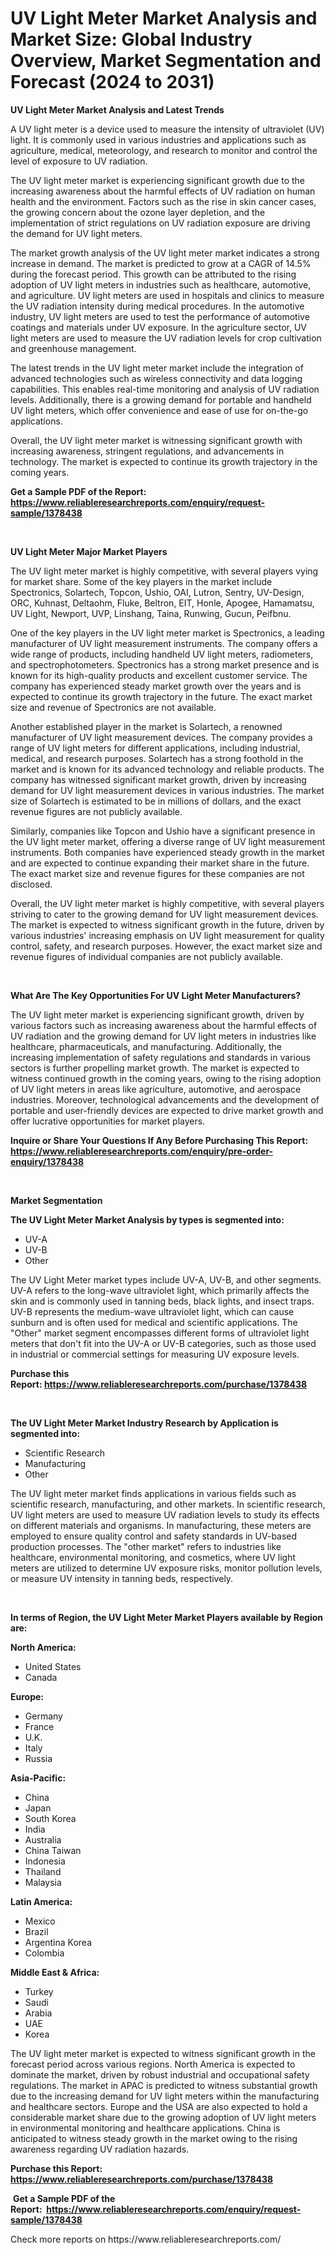 <p><h1>UV Light Meter Market Analysis and Market Size: Global Industry Overview, Market Segmentation and Forecast (2024 to 2031)</h1></p><p><strong>UV Light Meter Market Analysis and Latest Trends</strong></p>
<p><p>A UV light meter is a device used to measure the intensity of ultraviolet (UV) light. It is commonly used in various industries and applications such as agriculture, medical, meteorology, and research to monitor and control the level of exposure to UV radiation.</p><p>The UV light meter market is experiencing significant growth due to the increasing awareness about the harmful effects of UV radiation on human health and the environment. Factors such as the rise in skin cancer cases, the growing concern about the ozone layer depletion, and the implementation of strict regulations on UV radiation exposure are driving the demand for UV light meters.</p><p>The market growth analysis of the UV light meter market indicates a strong increase in demand. The market is predicted to grow at a CAGR of 14.5% during the forecast period. This growth can be attributed to the rising adoption of UV light meters in industries such as healthcare, automotive, and agriculture. UV light meters are used in hospitals and clinics to measure the UV radiation intensity during medical procedures. In the automotive industry, UV light meters are used to test the performance of automotive coatings and materials under UV exposure. In the agriculture sector, UV light meters are used to measure the UV radiation levels for crop cultivation and greenhouse management.</p><p>The latest trends in the UV light meter market include the integration of advanced technologies such as wireless connectivity and data logging capabilities. This enables real-time monitoring and analysis of UV radiation levels. Additionally, there is a growing demand for portable and handheld UV light meters, which offer convenience and ease of use for on-the-go applications.</p><p>Overall, the UV light meter market is witnessing significant growth with increasing awareness, stringent regulations, and advancements in technology. The market is expected to continue its growth trajectory in the coming years.</p></p>
<p><strong>Get a Sample PDF of the Report:&nbsp; <a href="https://www.reliableresearchreports.com/enquiry/request-sample/1378438">https://www.reliableresearchreports.com/enquiry/request-sample/1378438</a></strong></p>
<p>&nbsp;</p>
<p><strong>UV Light Meter Major Market Players</strong></p>
<p><p>The UV light meter market is highly competitive, with several players vying for market share. Some of the key players in the market include Spectronics, Solartech, Topcon, Ushio, OAI, Lutron, Sentry, UV-Design, ORC, Kuhnast, Deltaohm, Fluke, Beltron, EIT, Honle, Apogee, Hamamatsu, UV Light, Newport, UVP, Linshang, Taina, Runwing, Gucun, Peifbnu.</p><p>One of the key players in the UV light meter market is Spectronics, a leading manufacturer of UV light measurement instruments. The company offers a wide range of products, including handheld UV light meters, radiometers, and spectrophotometers. Spectronics has a strong market presence and is known for its high-quality products and excellent customer service. The company has experienced steady market growth over the years and is expected to continue its growth trajectory in the future. The exact market size and revenue of Spectronics are not available.</p><p>Another established player in the market is Solartech, a renowned manufacturer of UV light measurement devices. The company provides a range of UV light meters for different applications, including industrial, medical, and research purposes. Solartech has a strong foothold in the market and is known for its advanced technology and reliable products. The company has witnessed significant market growth, driven by increasing demand for UV light measurement devices in various industries. The market size of Solartech is estimated to be in millions of dollars, and the exact revenue figures are not publicly available.</p><p>Similarly, companies like Topcon and Ushio have a significant presence in the UV light meter market, offering a diverse range of UV light measurement instruments. Both companies have experienced steady growth in the market and are expected to continue expanding their market share in the future. The exact market size and revenue figures for these companies are not disclosed.</p><p>Overall, the UV light meter market is highly competitive, with several players striving to cater to the growing demand for UV light measurement devices. The market is expected to witness significant growth in the future, driven by various industries' increasing emphasis on UV light measurement for quality control, safety, and research purposes. However, the exact market size and revenue figures of individual companies are not publicly available.</p></p>
<p>&nbsp;</p>
<p><strong>What Are The Key Opportunities For UV Light Meter Manufacturers?</strong></p>
<p><p>The UV light meter market is experiencing significant growth, driven by various factors such as increasing awareness about the harmful effects of UV radiation and the growing demand for UV light meters in industries like healthcare, pharmaceuticals, and manufacturing. Additionally, the increasing implementation of safety regulations and standards in various sectors is further propelling market growth. The market is expected to witness continued growth in the coming years, owing to the rising adoption of UV light meters in areas like agriculture, automotive, and aerospace industries. Moreover, technological advancements and the development of portable and user-friendly devices are expected to drive market growth and offer lucrative opportunities for market players.</p></p>
<p><strong>Inquire or Share Your Questions If Any Before Purchasing This Report: <a href="https://www.reliableresearchreports.com/enquiry/pre-order-enquiry/1378438">https://www.reliableresearchreports.com/enquiry/pre-order-enquiry/1378438</a></strong></p>
<p>&nbsp;</p>
<p><strong>Market Segmentation</strong></p>
<p><strong>The UV Light Meter Market Analysis by types is segmented into:</strong></p>
<p><ul><li>UV-A</li><li>UV-B</li><li>Other</li></ul></p>
<p><p>The UV Light Meter market types include UV-A, UV-B, and other segments. UV-A refers to the long-wave ultraviolet light, which primarily affects the skin and is commonly used in tanning beds, black lights, and insect traps. UV-B represents the medium-wave ultraviolet light, which can cause sunburn and is often used for medical and scientific applications. The "Other" market segment encompasses different forms of ultraviolet light meters that don't fit into the UV-A or UV-B categories, such as those used in industrial or commercial settings for measuring UV exposure levels.</p></p>
<p><strong>Purchase this Report:&nbsp;<a href="https://www.reliableresearchreports.com/purchase/1378438">https://www.reliableresearchreports.com/purchase/1378438</a></strong></p>
<p>&nbsp;</p>
<p><strong>The UV Light Meter Market Industry Research by Application is segmented into:</strong></p>
<p><ul><li>Scientific Research</li><li>Manufacturing</li><li>Other</li></ul></p>
<p><p>The UV light meter market finds applications in various fields such as scientific research, manufacturing, and other markets. In scientific research, UV light meters are used to measure UV radiation levels to study its effects on different materials and organisms. In manufacturing, these meters are employed to ensure quality control and safety standards in UV-based production processes. The "other market" refers to industries like healthcare, environmental monitoring, and cosmetics, where UV light meters are utilized to determine UV exposure risks, monitor pollution levels, or measure UV intensity in tanning beds, respectively.</p></p>
<p>&nbsp;</p>
<p><strong>In terms of Region, the UV Light Meter Market Players available by Region are:</strong></p>
<p>
    <p> <strong> North America: </strong>
        <ul>
            <li>United States</li>
            <li>Canada</li>
        </ul>
        </p> 
    <p> <strong> Europe: </strong>
        <ul>
            <li>Germany</li>
            <li>France</li>
            <li>U.K.</li>
            <li>Italy</li>
            <li>Russia</li>
        </ul>
        </p> 
    <p> <strong> Asia-Pacific: </strong>
        <ul>
            <li>China</li>
            <li>Japan</li>
            <li>South Korea</li>
            <li>India</li>
            <li>Australia</li>
            <li>China Taiwan</li>
            <li>Indonesia</li>
            <li>Thailand</li>
            <li>Malaysia</li>
        </ul>
        </p> 
    <p> <strong> Latin America: </strong>
        <ul>
            <li>Mexico</li>
            <li>Brazil</li>
            <li>Argentina Korea</li>
            <li>Colombia</li>
        </ul>
        </p> 
    <p> <strong> Middle East & Africa: </strong>
        <ul>
            <li>Turkey</li>
            <li>Saudi</li>
            <li>Arabia</li>
            <li>UAE</li>
            <li>Korea</li>
        </ul>
    </p>
    </p>
<p><p>The UV light meter market is expected to witness significant growth in the forecast period across various regions. North America is expected to dominate the market, driven by robust industrial and occupational safety regulations. The market in APAC is predicted to witness substantial growth due to the increasing demand for UV light meters within the manufacturing and healthcare sectors. Europe and the USA are also expected to hold a considerable market share due to the growing adoption of UV light meters in environmental monitoring and healthcare applications. China is anticipated to witness steady growth in the market owing to the rising awareness regarding UV radiation hazards.</p></p>
<p><strong>Purchase this Report: <a href="https://www.reliableresearchreports.com/purchase/1378438">https://www.reliableresearchreports.com/purchase/1378438</a></strong></p>
<p>&nbsp;<strong>Get a Sample PDF of the Report:&nbsp;&nbsp;<a href="https://www.reliableresearchreports.com/enquiry/request-sample/1378438">https://www.reliableresearchreports.com/enquiry/request-sample/1378438</a></strong></p>
<p><strong></strong></p>
<p>Check more reports on https://www.reliableresearchreports.com/</p>